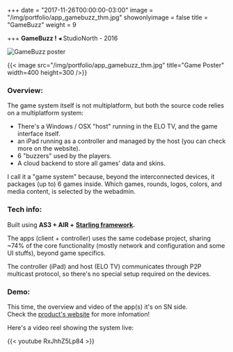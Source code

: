 +++
date = "2017-11-26T00:00:00-03:00"
image = "/img/portfolio/app_gamebuzz_thm.jpg"
showonlyimage = false
title = "GameBuzz"
weight = 9

+++
**GameBuzz !** ◂ StudioNorth - 2016

<!--more-->

![GameBuzz poster](/img/portfolio/app_gamebuzz_thm.jpg "GameBuzz poster")

{{< image src="/img/portfolio/app_gamebuzz_thm.jpg" title="Game Poster" width=400 height=300 />}}

### Overview:

The game system itself is not multiplatform, but both the source code relies on a multiplatform system:

* There's a Windows / OSX "host" running in the ELO TV, and the game interface itself.
* an iPad running as a controller and managed by the host (you can check more on the website).
* 6 "buzzers" used by the players.
* A cloud backend to store all games' data and skins.

I call it a "game system" because, beyond the interconnected devices, it packages (up to) 6 games inside. Which games, rounds, logos, colors,  and media content, is selected by the webadmin.

### Tech info:

Built using **AS3 + AIR +** [**Starling framework**](https://gamua.com/starling/ "Starling")**.**

The apps (client + controller) uses the same codebase project, sharing \~74% of the core functionality (mostly network and configuration and some UI stuffs), beyond game specifics.

The controller (iPad) and host (ELO TV) communicates through P2P multicast protocol, so there's no special setup required on the devices.

### Demo:

This time, the overview and video of the app(s) it's on SN side.  
Check the [product's website](https://www.studionorth.com/gamebuzz/ "GameBuzz! site") for more infomation!

Here's a video reel showing the system live:

{{< youtube RxJhhZ5Lp84 >}}